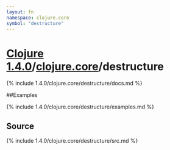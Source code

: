 ```yaml
---
layout: fn
namespace: clojure.core
symbol: "destructure"
---
```


# [Clojure 1.4.0](../../)/[clojure.core](../)/destructure

{% include 1.4.0/clojure.core/destructure/docs.md %}

##Examples

{% include 1.4.0/clojure.core/destructure/examples.md %}
## Source
{% include 1.4.0/clojure.core/destructure/src.md %}

